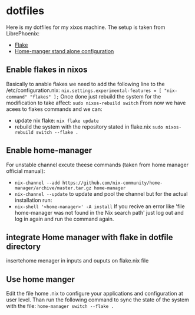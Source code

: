 # dotfiles

Here is my dotfiles for my xixos machine. The setup is taken from LibrePhoenix:

- [Flake](https://www.youtube.com/watch?v=ACybVzRvDhs&list=FLximN2Dc_dZcDTfC7BNaVUw&index=2&t=8s)
- [Home-manger stand alone configuration](https://www.youtube.com/watch?v=IiyBeR-Guqw&list=FLximN2Dc_dZcDTfC7BNaVUw&index=1)

## Enable flakes in nixos

Basically to anable flakes we need to add the following line to the /etc/configuration.nix:
`nix.settings.experimental-features = [ "nix-command" "flakes" ];`
Once done just rebuild the system for the modification to take affect:
`sudo nixos-rebuild switch`
From now we have acees to flakes commands and we can:

- update nix flake:
  `nix flake update`
- rebuild the system with the repository stated in flake.nix
  `sudo nixos-rebuild switch --flake .`

## Enable home-manager

For unstable channel excute theese commands (taken from home manager official manual):

- `nix-channel --add https://github.com/nix-community/home-manager/archive/master.tar.gz home-manager`
- `nix-channel --update`
  to update and pool the channel but for the actual installation run:
- `nix-shell '<home-manager>' -A install`
  If you recive an error like 'file home-manager was not found in the Nix search path' just log out and log in again and run the command again.

## integrate Home manager with flake in dotfile directory

insertehome menager in inputs and ouputs on flake.nix file

## Use home manger

Edit the file home .nix to configure your applications and configuration at user level. Than run the following command to sync the state of the system with the file: `home-manager switch --flake .`
